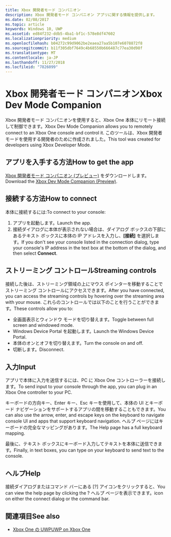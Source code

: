 ```yaml
---
title: Xbox 開発者モード コンパニオン
description: Xbox 開発者モード コンパニオン アプリに関する情報を提供します。
ms.date: 02/08/2017
ms.topic: article
keywords: Windows 10, UWP
ms.assetid: ed84f232-ddb5-4ba1-bf1c-578e8df47602
ms.localizationpriority: medium
ms.openlocfilehash: b04272c99d9062be2eaea27aa5b107e6078872f8
ms.sourcegitcommit: b11f305dbf7649c4b68550b666487c77ea30d98f
ms.translationtype: MT
ms.contentlocale: ja-JP
ms.lasthandoff: 11/27/2018
ms.locfileid: "7826099"
---
```

# <a name="xbox-dev-mode-companion"></a><span data-ttu-id="31325-104">Xbox 開発者モード コンパニオン</span><span class="sxs-lookup"><span data-stu-id="31325-104">Xbox Dev Mode Companion</span></span>

<span data-ttu-id="31325-105">Xbox 開発者モード コンパニオンを使用すると、Xbox One 本体にリモート接続して制御できます。</span><span class="sxs-lookup"><span data-stu-id="31325-105">Xbox Dev Mode Companion allows you to remotely connect to an Xbox One console and control it.</span></span> <span data-ttu-id="31325-106">このツールは、Xbox 開発者モードを使用する開発者のために作成されました。</span><span class="sxs-lookup"><span data-stu-id="31325-106">This tool was created for developers using Xbox Developer Mode.</span></span>

## <a name="how-to-get-the-app"></a><span data-ttu-id="31325-107">アプリを入手する方法</span><span class="sxs-lookup"><span data-stu-id="31325-107">How to get the app</span></span>  
<span data-ttu-id="31325-108">[Xbox 開発者モード コンパニオン (プレビュー)](https://www.microsoft.com/store/p/xbox-dev-mode-companion/9nblggh519cp) をダウンロードします。</span><span class="sxs-lookup"><span data-stu-id="31325-108">Download the [Xbox Dev Mode Companion (Preview)](https://www.microsoft.com/store/p/xbox-dev-mode-companion/9nblggh519cp).</span></span>

## <a name="how-to-connect"></a><span data-ttu-id="31325-109">接続する方法</span><span class="sxs-lookup"><span data-stu-id="31325-109">How to connect</span></span>   
<span data-ttu-id="31325-110">本体に接続するには:</span><span class="sxs-lookup"><span data-stu-id="31325-110">To connect to your console:</span></span>

1. <span data-ttu-id="31325-111">アプリを起動します。</span><span class="sxs-lookup"><span data-stu-id="31325-111">Launch the app.</span></span>   
2. <span data-ttu-id="31325-112">接続ダイアログに本体が表示されない場合は、ダイアログ ボックスの下部にあるテキスト ボックスに本体の IP アドレスを入力し、**[接続]** を選択します。</span><span class="sxs-lookup"><span data-stu-id="31325-112">If you don't see your console listed in the connection dialog, type your console's IP address in the text box at the bottom of the dialog, and then select **Connect**.</span></span>

## <a name="streaming-controls"></a><span data-ttu-id="31325-113">ストリーミング コントロール</span><span class="sxs-lookup"><span data-stu-id="31325-113">Streaming controls</span></span>
<span data-ttu-id="31325-114">接続した後は、ストリーミング領域の上にマウス ポインターを移動することでストリーミング コントロールにアクセスできます。</span><span class="sxs-lookup"><span data-stu-id="31325-114">After you have connected, you can access the streaming controls by hovering over the streaming area with your mouse.</span></span> <span data-ttu-id="31325-115">これらのコントロールでは以下のことを行うことができます。</span><span class="sxs-lookup"><span data-stu-id="31325-115">These controls allow you to:</span></span>
* <span data-ttu-id="31325-116">全画面表示とウィンドウ モードを切り替えます。</span><span class="sxs-lookup"><span data-stu-id="31325-116">Toggle between full screen and windowed mode.</span></span>
* <span data-ttu-id="31325-117">Windows Device Portal を起動します。</span><span class="sxs-lookup"><span data-stu-id="31325-117">Launch the Windows Device Portal.</span></span>
* <span data-ttu-id="31325-118">本体のオンとオフを切り替えます。</span><span class="sxs-lookup"><span data-stu-id="31325-118">Turn the console on and off.</span></span>
* <span data-ttu-id="31325-119">切断します。</span><span class="sxs-lookup"><span data-stu-id="31325-119">Disconnect.</span></span>

## <a name="input"></a><span data-ttu-id="31325-120">入力</span><span class="sxs-lookup"><span data-stu-id="31325-120">Input</span></span>
<span data-ttu-id="31325-121">アプリで本体に入力を送信するには、PC に Xbox One コントローラーを接続します。</span><span class="sxs-lookup"><span data-stu-id="31325-121">To send input to your console through the app, you can plug in an Xbox One controller to your PC.</span></span>   
    
<span data-ttu-id="31325-122">キーボードの方向キー、Enter キー、Esc キーを使用して、本体の UI とキーボード ナビゲーションをサポートするアプリの間を移動することもできます。</span><span class="sxs-lookup"><span data-stu-id="31325-122">You can also use the arrow, enter, and escape keys on the keyboard to navigate console UI and apps that support keyboard navigation.</span></span> <span data-ttu-id="31325-123">ヘルプ ページにはキーボードの完全なマッピングがあります。</span><span class="sxs-lookup"><span data-stu-id="31325-123">The Help page has a full keyboard mapping.</span></span>   
   
<span data-ttu-id="31325-124">最後に、テキスト ボックスにキーボード入力してテキストを本体に送信できます。</span><span class="sxs-lookup"><span data-stu-id="31325-124">Finally, in text boxes, you can type on your keyboard to send text to the console.</span></span>   

## <a name="help"></a><span data-ttu-id="31325-125">ヘルプ</span><span class="sxs-lookup"><span data-stu-id="31325-125">Help</span></span>
<span data-ttu-id="31325-126">接続ダイアログまたはコマンド バーにある [?] アイコンをクリックすると、</span><span class="sxs-lookup"><span data-stu-id="31325-126">You can view the help page by clicking the ?</span></span> <span data-ttu-id="31325-127">ヘルプ ページを表示できます。</span><span class="sxs-lookup"><span data-stu-id="31325-127">icon on either the connect dialog or the command bar.</span></span>

## <a name="see-also"></a><span data-ttu-id="31325-128">関連項目</span><span class="sxs-lookup"><span data-stu-id="31325-128">See also</span></span>
- [<span data-ttu-id="31325-129">Xbox One の UWP</span><span class="sxs-lookup"><span data-stu-id="31325-129">UWP on Xbox One</span></span>](index.md)
